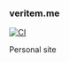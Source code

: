 ### veritem.me

[![CI](https://github.com/makuzaverite/veritem.me/actions/workflows/ci.yml/badge.svg)](https://github.com/makuzaverite/veritem.me/actions/workflows/ci.yml)

Personal site
